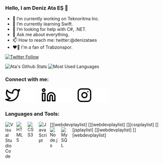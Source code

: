 ### Hello, I am Deniz Ata EŞ 👋

- 🔭 I’m currently working on Teknoritma Inc.
- 🌱 I’m currently learning Swift.
- 🤔 I’m looking for help with C#, .NET.
- 💬 Ask me about everything.
- 📫 How to reach me: twitter:@denizataes
- ❤️💙 I'm a fan of Trabzonspor.


[![Twitter Follow](https://img.shields.io/twitter/follow/denizataes?color=1DA1F2&logo=twitter&style=for-the-badge)](https://twitter.com/intent/follow?original_referer=https%3A%2F%2Fgithub.com%2FcodeSTACKr&screen_name=codeSTACKr)

<img alt="Ata's Github Stats" src="https://github-readme-stats.vercel.app/api?username=denizataes&show_icons=true&theme=aura">


<img alt="Most Used Languages" src="https://github-readme-stats.vercel.app/api/top-langs/?username=denizataes&layout=compact">




### Connect with me:


[![website](./img/twitter-light.svg)](https://twitter.com/denizataes#gh-light-mode-only)
[![website](./img/twitter-dark.svg)](https://twitter.com/denizataes#gh-dark-mode-only)
&nbsp;&nbsp;
[![website](./img/linkedin-light.svg)](https://linkedin.com/in/denizataes#gh-light-mode-only)
[![website](./img/linkedin-dark.svg)](https://linkedin.com/in/denizataes#gh-dark-mode-only)
&nbsp;&nbsp;
[![website](./img/instagram-light.svg)](https://instagram.com/denizataes#gh-light-mode-only)
[![website](./img/instagram-dark.svg)](https://instagram.com/denizataes#gh-dark-mode-only)

### Languages and Tools:

[<img align="left" alt="Visual Studio Code" width="26px" src="https://cdn.jsdelivr.net/gh/devicons/devicon/icons/vscode/vscode-original.svg" style="padding-right:10px;" />][webdevplaylist]
[<img align="left" alt="HTML5" width="26px" src="https://cdn.jsdelivr.net/gh/devicons/devicon/icons/html5/html5-original.svg" style="padding-right:10px;" />][webdevplaylist]
[<img align="left" alt="CSS3" width="26px" src="https://cdn.jsdelivr.net/gh/devicons/devicon/icons/css3/css3-original.svg" style="padding-right:10px;" />][cssplaylist]
[<img align="left" alt="JavaScript" width="26px" src="https://cdn.jsdelivr.net/gh/devicons/devicon/icons/javascript/javascript-original.svg" style="padding-right:10px;" />][jsplaylist]
[<img align="left" alt="Node.js" width="26px" src="https://cdn.jsdelivr.net/gh/devicons/devicon/icons/nodejs/nodejs-original.svg" style="padding-right:10px;" />][webdevplaylist]
[<img align="left" alt="MySQL" width="26px" src="https://cdn.jsdelivr.net/gh/devicons/devicon/icons/mysql/mysql-original.svg" style="padding-right:10px;" />][webdevplaylist]

<br />
<br />


[twitter]: https://twitter.com/denizataes
[instagram]: https://instagram.com/denizataes
[linkedin]: https://linkedin.com/in/denizataes
